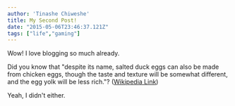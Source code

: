 ```yaml
---
author: 'Tinashe Chiweshe'
title: My Second Post!
date: "2015-05-06T23:46:37.121Z"
tags: ["life","gaming"]
---
```


Wow! I love blogging so much already.

Did you know that "despite its name, salted duck eggs can also be made from
chicken eggs, though the taste and texture will be somewhat different, and the
egg yolk will be less rich."?
([Wikipedia Link](http://en.wikipedia.org/wiki/Salted_duck_egg))

Yeah, I didn't either.
